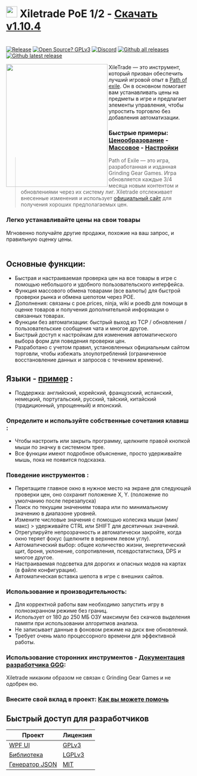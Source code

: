 # <img src="https://i.imgur.com/dhWQgtY.png" width="30" height="30"> Xiletrade PoE 1/2 - [Скачать v1.10.4](https://github.com/maxensas/xiletrade/releases/download/1.10.4/Xiletrade_win-x64.7z)  

[<img width="20" height="15" src="https://user-images.githubusercontent.com/62154281/104107842-feae5080-52bf-11eb-8e8f-d8827f1f0334.png">](https://github.com/maxensas/xiletrade)
[<img width="20" height="15" src="https://user-images.githubusercontent.com/62154281/104107838-fd7d2380-52bf-11eb-8d47-f949fd7a3b58.png">](https://github.com/maxensas/xiletrade/blob/master/readme/README.kr.md)
[<img width="20" height="15" src="https://user-images.githubusercontent.com/62154281/104107835-fd7d2380-52bf-11eb-8e08-614b2610eca4.png">](https://github.com/maxensas/xiletrade/blob/master/readme/README.fr.md)
[<img width="20" height="15" src="https://user-images.githubusercontent.com/62154281/104107839-fe15ba00-52bf-11eb-807e-25088a595f33.png">](https://github.com/maxensas/xiletrade/blob/master/readme/README.es.md)
[<img width="20" height="15" src="https://user-images.githubusercontent.com/62154281/104107836-fd7d2380-52bf-11eb-8ba2-bcdc04dab8b9.png">](https://github.com/maxensas/xiletrade/blob/master/readme/README.de.md)
[<img width="20" height="15" src="https://user-images.githubusercontent.com/62154281/104107833-fce48d00-52bf-11eb-896a-c5671965cb51.png">](https://github.com/maxensas/xiletrade/blob/master/readme/README.pt.md)
[<img width="20" height="15" src="https://user-images.githubusercontent.com/62154281/104107837-fd7d2380-52bf-11eb-8df0-091c9d9cc05a.png">](https://github.com/maxensas/xiletrade/blob/master/readme/README.ru.md)
[<img width="20" height="15" src="https://user-images.githubusercontent.com/62154281/104107841-feae5080-52bf-11eb-8ca7-1f402cbf6e5e.png">](https://github.com/maxensas/xiletrade/blob/master/readme/README.th.md)
[<img width="20" height="15" src="https://user-images.githubusercontent.com/62154281/104107840-fe15ba00-52bf-11eb-939e-d98bba60877d.png">](https://github.com/maxensas/xiletrade/blob/master/readme/README.tw.md)
[<img width="20" height="15" src="https://user-images.githubusercontent.com/62154281/104107834-fce48d00-52bf-11eb-8902-02d5a6d457c8.png">](https://github.com/maxensas/xiletrade/blob/master/readme/README.cn.md)
[<img width="20" height="15" src="https://user-images.githubusercontent.com/62154281/222918792-06b9c888-bb96-40af-a27c-68b664fe60b5.png">](https://github.com/maxensas/xiletrade/blob/master/readme/README.jp.md)<br>
[![Release](https://img.shields.io/github/release/maxensas/xiletrade.svg)](https://github.com/maxensas/xiletrade/releases/) 
[![Open Source? GPLv3](https://badgen.net/badge/Open%20Source%20%3F/GPLv3/green?icon=github)](https://github.com/maxensas/xiletrade/tree/master/src) [![Discord](https://img.shields.io/static/v1?label=Join&message=Discord&color=7289da&logo=discord)](https://discord.gg/AXP5VntYgA) 
[![Github all releases](https://img.shields.io/github/downloads/maxensas/xiletrade/total.svg)](https://GitHub.com/maxensas/xiletrade/releases/) [![Github latest release](https://img.shields.io/github/downloads/maxensas/xiletrade/latest/total.svg)](https://GitHub.com/maxensas/xiletrade/releases/)

<img align="left" width="275" height="332" src="https://user-images.githubusercontent.com/62154281/120822239-7ffbcd80-c556-11eb-8cca-35ccad71c73b.png">

XileTrade — это инструмент, который призван обеспечить лучший игровой опыт в [Path of exile](https://ru.pathofexile.com/). Он в основном помогает вам устанавливать цены на предметы в игре и предлагает элементы управления, чтобы упростить торговлю без добавления автоматизации.
### Быстрые примеры: [Ценообразование](https://youtu.be/4mP3uOsr8oc) - [Массовое](https://youtu.be/6yuLZXTho-A) - [Настройки](https://youtu.be/libdIjrNM-8 )<br>
>Path of Exile — это игра, разработанная и изданная Grinding Gear Games. Игра обновляется каждые 3/4 месяца новым контентом и обновлениями через их систему лиг.
>Xiletrade отслеживает внесенные изменения и использует [официальный сайт](https://ru.pathofexile.com/trade/) для получения хороших предполагаемых цен.
### Легко устанавливайте цены на свои товары
Мгновенно получайте другие продажи, похожие на ваш запрос, и правильную оценку цены.<br><br>

## Основные функции:
* Быстрая и настраиваемая проверка цен на все товары в игре с помощью небольшого и удобного пользовательского интерфейса.
* Функция массового обмена товарами (все валюты) для быстрой проверки рынка и обмена шепотом через POE.
* Дополнения: связаны с poe.prices, ninja, wiki и poedb для помощи в оценке товаров и получения дополнительной информации о связанных товарах.
* Функции без автоматизации: быстрый выход из TCP / обновления / пользовательские сообщения чата и многое другое.
* Быстрый доступ к настройкам для изменения автоматического выбора форм для поведения проверки цен.
* Разработано с учетом правил, установленных официальным сайтом торговли, чтобы избежать злоупотреблений (ограниченное восстановление данных и запросов с течением времени).

## Языки - [пример](https://github.com/maxensas/xiletrade/blob/master/LANGUAGES.md) :
* Поддержка: английский, корейский, французский, испанский, немецкий, португальский, русский, тайский, китайский (традиционный, упрощенный) и японский.

### Определите и используйте собственные сочетания клавиш :
* Чтобы настроить или закрыть программу, щелкните правой кнопкой мыши по значку в системном трее.
* Все функции имеют подробное объяснение, просто удерживайте мышь, пока не появится подсказка.

### Поведение инструментов :
* Перетащите главное окно в нужное место на экране для следующей проверки цен, оно сохранит положение X, Y. (положение по умолчанию после перезапуска)
* Поиск по текущим значениям товара или по минимальному значению в диапазоне уровней.
* Измените числовые значения с помощью колесика мыши (мин/макс) > удерживайте CTRL или SHIFT для десятичных значений.
* Отрегулируйте непрозрачность и автоматически закройте, когда окно теряет фокус (щелкните в верхнем левом углу).
* Автоматический выбор: общее количество жизни, энергетический щит, броня, уклонение, сопротивления, псевдостатистика, DPS и многое другое.
* Настраиваемая подсветка для дорогих и опасных модов на картах (в файле конфигурации).
* Автоматическая вставка шепота в игре с внешних сайтов.

### Использование и производительность:
* Для корректной работы вам необходимо запустить игру в полноэкранном режиме без границ.
* Использует от 180 до 250 МБ ОЗУ максимум без скачков выделения памяти при использовании алгоритмов анализа.
* Не записывает данные в фоновом режиме на диск вне обновлений.
* Требует очень мало процессорного времени для эффективной работы.

### Использование сторонних инструментов - [Документация разработчика GGG](https://www.pathofexile.com/developer/docs/index#policy):
Xiletrade никаким образом не связан с Grinding Gear Games и не одобрен ею.<br>

### Внесите свой вклад в проект: [Как вы можете помочь](https://github.com/maxensas/xiletrade/blob/master/CONTRIBUTING.md)

## Быстрый доступ для разработчиков
| Проект | Лицензия |
|---------|---------|
| [WPF UI](https://github.com/maxensas/xiletrade/tree/master/src/Xiletrade) | [GPLv3](https://github.com/maxensas/xiletrade/blob/master/licenses/LICENSE_Xiletrade) |
| [Библиотека](https://github.com/maxensas/xiletrade/tree/master/src/Xiletrade.Library) | [LGPLv3](https://github.com/maxensas/xiletrade/blob/master/licenses/LICENSE_XiletradeLibrary) |
| [Генератор JSON](https://github.com/maxensas/xiletrade/tree/master/src/Xiletrade.Json) | [MIT](https://github.com/maxensas/xiletrade/blob/master/licenses/LICENSE_XiletradeJson) |